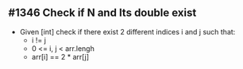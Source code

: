 ## #1346 Check if N and Its double exist
- Given [int] check if there exist 2 different indices i and j such that:
    - i != j
    - 0 <= i, j < arr.lengh
    - arr[i] == 2 * arr[j]